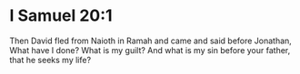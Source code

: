 # I Samuel 20:1

Then David fled from Naioth in Ramah and came and said before Jonathan, What have I done? What is my guilt? And what is my sin before your father, that he seeks my life?
